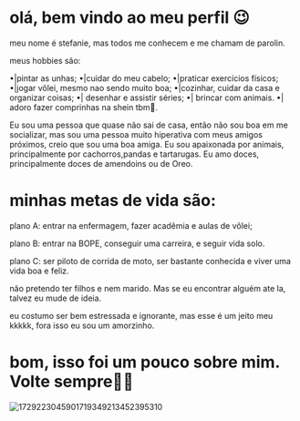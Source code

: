 # olá, bem vindo ao meu perfil 😉

meu nome é stefanie, mas todos me conhecem e me chamam de parolin.

meus hobbies são:

•|pintar as unhas;
•|cuidar do meu cabelo;
•|praticar exercícios físicos;
•|jogar vôlei, mesmo nao sendo muito boa;
•|cozinhar, cuidar da casa e organizar coisas;
•| desenhar e assistir séries;
•| brincar com animais.
•| adoro fazer comprinhas na shein tbm🫠.

Eu sou uma pessoa que quase não sai de casa, então não sou boa em me socializar, mas sou uma pessoa muito hiperativa com meus amigos próximos, creio que sou uma boa amiga.
Eu sou apaixonada por animais, principalmente por cachorros,pandas e tartarugas. 
Eu amo doces, principalmente doces de amendoins ou de Oreo. 


# minhas metas de vida são:
 plano A: entrar na enfermagem, fazer acadêmia e aulas de vôlei;

 plano B: entrar na BOPE, conseguir uma carreira, e seguir vida solo.

 plano C: ser piloto de corrida de moto, ser bastante conhecida e viver uma vida boa e feliz.

 não pretendo ter filhos e nem marido. Mas se eu encontrar alguém ate la, talvez eu mude de ideia.

eu costumo ser bem estressada e ignorante, mas esse é um jeito meu kkkkk, fora isso eu sou um amorzinho.

 # bom, isso foi um pouco sobre mim. Volte sempre👋🏼
 



![1729223045901719349213452395310](https://github.com/user-attachments/assets/6b3314af-ec99-4d0c-8527-77f9df0140ef)



